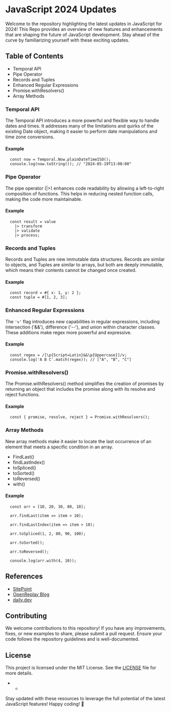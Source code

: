 # JavaScript 2024 Updates

Welcome to the repository highlighting the latest updates in JavaScript for 2024! This Repo provides an overview of new features and enhancements that are shaping the future of JavaScript development. Stay ahead of the curve by familiarizing yourself with these exciting updates.

## Table of Contents

* Temporal API
* Pipe Operator
* Records and Tuples
* Enhanced Regular Expressions
* Promise.withResolvers()
* Array Methods

### Temporal API

The Temporal API introduces a more powerful and flexible way to handle dates and times. It addresses many of the limitations and quirks of the existing Date object, making it easier to perform date manipulations and time zone conversions.

#### Example
```
  const now = Temporal.Now.plainDateTimeISO();
  console.log(now.toString()); // "2024-05-19T13:00:00"
```


### Pipe Operator

The pipe operator (|>) enhances code readability by allowing a left-to-right composition of functions. This helps in reducing nested function calls, making the code more maintainable.

#### Example
```
  const result = value
    |> transform
    |> validate
    |> process;
```


### Records and Tuples

Records and Tuples are new immutable data structures. Records are similar to objects, and Tuples are similar to arrays, but both are deeply immutable, which means their contents cannot be changed once created.

#### Example
```
  const record = #{ x: 1, y: 2 };
  const tuple = #[1, 2, 3];
```


### Enhanced Regular Expressions

The `'v'` flag introduces new capabilities in regular expressions, including intersection ('&&'), difference ('--'), and union within character classes. These additions make regex more powerful and expressive.

#### Example
```
  const regex = /[\p{Script=Latin}&&\p{Uppercase}]/v;
  console.log('A B C'.match(regex)); // ["A", "B", "C"]
```


### Promise.withResolvers()

The Promise.withResolvers() method simplifies the creation of promises by returning an object that includes the promise along with its resolve and reject functions.

#### Example
```
  const { promise, resolve, reject } = Promise.withResolvers();
```

### Array Methods

New array methods make it easier to locate the last occurrence of an element that meets a specific condition in an array.
- FindLast()
- findLastIndex()
- toSpliced()
- toSorted()
- toReversed()
- with()

#### Example
```
  const arr = [10, 20, 30, 80, 10];

  arr.findLast(item => item > 10);

  arr.findLastIndex(item => item > 10);

  arr.toSpliced(1, 2, 80, 90, 100);

  arr.toSorted();

  arr.toReversed();

  console.log(arr.with(4, 10));
```

## References

* [SitePoint](https://www.sitepoint.com/)
* [OpenReplay Blog](https://blog.openreplay.com/)
* [daily.dev](https://daily.dev/)

## Contributing

We welcome contributions to this repository! If you have any improvements, fixes, or new examples to share, please submit a pull request. Ensure your code follows the repository guidelines and is well-documented.

## License

This project is licensed under the MIT License. See the [LICENSE](https://github.com/MuhammadMoiz200099/Javascript-Updates/blob/main/LICENSE) file for more details.


- - 

Stay updated with these resources to leverage the full potential of the latest JavaScript features! Happy coding! 🚀
